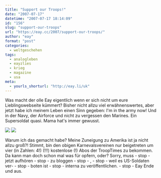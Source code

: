 ```yaml
---
title: "Support our Troops!"
date: "2007-07-17"
datetime: "2007-07-17 18:14:09"
id: "156"
slug: "support-our-troops"
url: "https://eay.cc/2007/support-our-troops/"
author: "eay"
format: "post"
categories:
  - weltgeschehen
tags:
  - analogleben
  - eayzlies
  - krieg
  - magazine
  - usa
meta:
  - yourls_shorturl: "http://eay.li/uk"
---
```


Was macht der olle Eay eigentlich wenn er sich nicht um eure Lieblingswebseite kümmert? Bisher nicht allzu viel erwähnenswertes, aber jetzt habe ich meinem Leben einen Sinn gegeben: I'm in the army now! Und in der Navy, der Airforce und nicht zu vergessen den Marines. Ein Supersoldat quasi. Mama hat's immer gewusst.

[![](/uploads/2007/army1.jpg)](http://www.flickr.com/photos/eay/838710876/) [![](/uploads/2007/army2.jpg)](http://www.flickr.com/photos/eay/837848485/)

Warum ich das gemacht habe? Meine Zuneigung zu Amerika ist ja nicht allzu groß?! Stimmt, bin den obigen Karnevalsvereinen nur beigetreten um vier (in Zahlen: 4!) (!!!) kostenlose (!) Abos der TroopTimes zu bekommen. Da kann man doch schon mal was für opfern, oder? Sorry, muss - stop - jetzt aufhören - stop - zu bloggen - stop - , - stop - weil es US-Soldaten ver- - stop - boten ist - stop - interna zu veröffentlichen. - stop - Eay Ende und aus.
